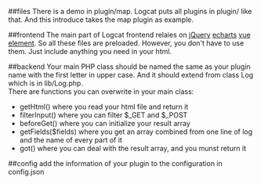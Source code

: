 ##files
There is a demo in plugin/map. Logcat puts all plugins in plugin/ like that. And this introduce takes the map plugin as example.

##frontend
The main part of Logcat frontend relaies on [jQuery](jquery.com) [echarts](https://github.com/ecomfe/echarts) [vue](https://github.com/vuejs/vue) [element](https://github.com/ElemeFE/element). So all these files are preloaded. However, you don't have to use them. Just include anything you need in your html.

##backend
Your main PHP class should be named the same as your plugin name with the first letter in upper case. And it should extend from class Log which is in lib/Log.php.  
There are functions you can overwrite in your main class:
- getHtml() where you read your html file and return it
- filterInput() where you can filter $_GET and $_POST
- beforeGet() where you can initialize your result array
- getFields($fields) where you get an array combined from one line of log and the name of every part of it
- got() where you can deal with the result array, and you munst return it

##config
add the information of your plugin to the configuration in config.json